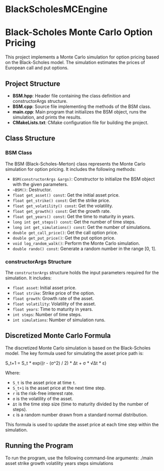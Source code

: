 # BlackScholesMCEngine
# Black-Scholes Monte Carlo Option Pricing

This project implements a Monte Carlo simulation for option pricing based on the Black-Scholes model. The simulation estimates the prices of European call and put options.

## Project Structure

- **BSM.hpp**: Header file containing the class definition and constructorArgs structure.
- **BSM.cpp**: Source file implementing the methods of the BSM class.
- **main.cpp**: Main program that initializes the BSM object, runs the simulation, and prints the results.
- **CMakeLists.txt**: CMake configuration file for building the project.

## Class Structure

### BSM Class

The BSM (Black-Scholes-Merton) class represents the Monte Carlo simulation for option pricing. It includes the following methods:

- `BSM(constructorArgs &args)`: Constructor to initialize the BSM object with the given parameters.
- `~BSM()`: Destructor.
- `float get_asset() const`: Get the initial asset price.
- `float get_strike() const`: Get the strike price.
- `float get_volatility() const`: Get the volatility.
- `float get_growth() const`: Get the growth rate.
- `float get_years() const`: Get the time to maturity in years.
- `long int get_steps() const`: Get the number of time steps.
- `long int get_simulations() const`: Get the number of simulations.
- `double get_call_price()`: Get the call option price.
- `double get_put_price()`: Get the put option price.
- `void log_random_walk()`: Perform the Monte Carlo simulation.
- `double rando() const`: Generate a random number in the range [0, 1].

### constructorArgs Structure

The `constructorArgs` structure holds the input parameters required for the simulation. It includes:

- `float asset`: Initial asset price.
- `float strike`: Strike price of the option.
- `float growth`: Growth rate of the asset.
- `float volatility`: Volatility of the asset.
- `float years`: Time to maturity in years.
- `int steps`: Number of time steps.
- `int simulations`: Number of simulation runs.

## Discretized Monte Carlo Formula

The discretized Monte Carlo simulation is based on the Black-Scholes model. The key formula used for simulating the asset price path is:

S_t+1 = S_t * exp((r - (σ^2) / 2) * Δt + σ * √Δt * ε)

Where:
- `S_t` is the asset price at time `t`.
- `S_t+1` is the asset price at the next time step.
- `r` is the risk-free interest rate.
- `σ` is the volatility of the asset.
- `Δt` is the time step size (time to maturity divided by the number of steps).
- `ε` is a random number drawn from a standard normal distribution.

This formula is used to update the asset price at each time step within the simulation.
## Running the Program

To run the program, use the following command-line arguments:
./main asset strike growth volatility years steps simulations



